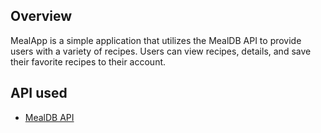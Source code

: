 ## Overview
MealApp is a simple application that utilizes the MealDB API to provide users with a variety of recipes. Users can view recipes, details, and save their favorite recipes to their account.

## API used
- [MealDB API](https://www.themealdb.com/api.php)

